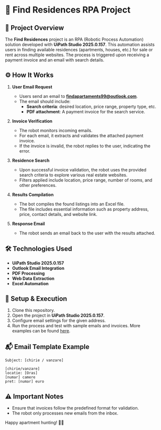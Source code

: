 # 🏡 Find Residences RPA Project

## 📖 Project Overview
The **Find Residences** project is an RPA (Robotic Process Automation) solution developed with **UiPath Studio 2025.0.157**. This automation assists users in finding available residences (apartments, houses, etc.) for sale or rent across multiple websites. The process is triggered upon receiving a payment invoice and an email with search details.

## ⚙️ How It Works

1. **User Email Request**
   - Users send an email to **findapartaments99@outlook.com**.
   - The email should include:
     - **Search criteria**: desired location, price range, property type, etc.
     - **PDF attachment**: A payment invoice for the search service.

2. **Invoice Verification**
   - The robot monitors incoming emails.
   - For each email, it extracts and validates the attached payment invoice.
   - If the invoice is invalid, the robot replies to the user, indicating the error.

3. **Residence Search**
   - Upon successful invoice validation, the robot uses the provided search criteria to explore various real estate websites.
   - Filters applied include location, price range, number of rooms, and other preferences.

4. **Results Compilation**
   - The bot compiles the found listings into an Excel file.
   - The file includes essential information such as property address, price, contact details, and website link.

5. **Response Email**
   - The robot sends an email back to the user with the results attached.

## 🛠️ Technologies Used

- **UiPath Studio 2025.0.157**
- **Outlook Email Integration**
- **PDF Processing**
- **Web Data Extraction**
- **Excel Automation**

## 🚀 Setup & Execution

1. Clone this repository.
2. Open the project in **UiPath Studio 2025.0.157**.
3. Configure email settings for the given address.
4. Run the process and test with sample emails and invoices. More examples can be found [here](./Files/InputModel).

## 📬 Email Template Example

```plaintext
Subject: [chirie / vanzare]

[chirie/vanzare]
locatie: [Oras]
[numar] camere
pret: [numar] euro
```

## ⚠️ Important Notes

- Ensure that invoices follow the predefined format for validation.
- The robot only processes new emails from the inbox.

Happy apartment hunting! 🏡🤖

